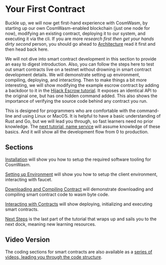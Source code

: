 # Your First Contract

Buckle up, we will now get first-hand experience with CosmWasm, by starting up our own
CosmWasm-enabled blockchain (just one node for now), modifying an existing contract, deploying it to
our system, and executing it via the cli. If you are more *research first then get your hands dirty
second* person, you should go ahead to [Architecture](../architecture/multichain.md) read it first
and then head back here.

We will not dive into smart contract development in this section to provide an easy to digest
introduction. Also, you can follow the steps here to test out smart contracts live on a testnet
without drowning in smart contract development details. We will demonstrate setting up environment,
compiling, deploying, and interacting. Then to make things a bit more interesting, we will
show modifying the example escrow contract by adding a backdoor to it in the [Hijack Escrow
tutorial](../learn/hijack-escrow/intro.md). It exposes an identical API to the original one, but has
one hidden command added. This also shows the importance of verifying the source code behind any
contract you run.

This is designed for programmers who are comfortable with the command-line and using Linux or MacOS.
It is helpful to have a basic understanding of Rust and Go, but we will lead you through, so fast
learners need no prior knowledge. The [next tutorial, name service](../learn/name-service/intro)
will assume knowledge of these basics. And it will show all the development flow from 0 to
production.

## Sections

[Installation](./installation) will show you how to setup the required software tooling for
CosmWasm.

[Setting up Environment](./setting-env) will show you how to setup the client environment,
interacting with faucet.

[Downloading and Compiling Contract](./compile-contract) will demonstrate downloading and compiling
smart contract code to wasm byte code.

[Interacting with Contracts](./interact-with-contract) will show deploying, initializing and
executing smart contracts.

[Next Steps](./next-steps.md) is the last part of the tutorial that wraps up and sails you to the
next dock, meaning new learning resources.

## Video Version

The coding sections for smart contracts are also available as a [series of videos, leading you
through the code structure](https://vimeo.com/showcase/6671477).
